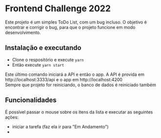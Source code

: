 # Frontend Challenge 2022

Este projeto é um simples ToDo List, com um bug incluso. O objetivo é encontrar e corrigir o bug, para
que o projeto funcione em modo desenvolvimento.

## Instalação e executando

- Clone o respositório e execute `yarn`
- Então execute `yarn start`

Este último comando iniciará a API e então o app. A API é provida em http://localhost:3333/api e o app
em http://localhost:4200  
Sempre que projeto for reiniciando, o banco de dados é reiniciado também

## Funcionalidades

É possível passar o mouse sobre os itens da lista e executar as seguintes ações:

* iniciar a tarefa (faz ela ir para "Em Andamento")
* 
